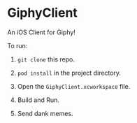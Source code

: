 # GiphyClient
An iOS Client for Giphy!

To run:

1. `git clone` this repo.

2. `pod install` in the project directory.

3. Open the `GiphyClient.xcworkspace` file.

4. Build and Run.

5. Send dank memes.
